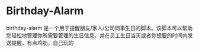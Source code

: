 # Birthday-Alarm
birthday-alarm 是一个用于提醒朋友/家人/公司同事生日的脚本。该脚本可以帮助您轻松地管理你所需要管理的生日信息，并在员工生日当天或者你想要的时间内发送提醒。有点鸡肋，自己玩的
